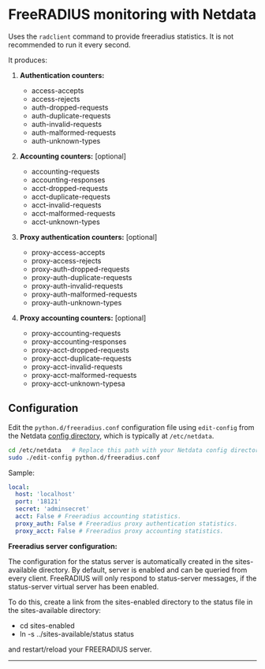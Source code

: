 # FreeRADIUS monitoring with Netdata

Uses the `radclient` command to provide freeradius statistics. It is not recommended to run it every second.

It produces:

1. **Authentication counters:**

    - access-accepts
    - access-rejects
    - auth-dropped-requests
    - auth-duplicate-requests
    - auth-invalid-requests
    - auth-malformed-requests
    - auth-unknown-types

2. **Accounting counters:** [optional]

    - accounting-requests
    - accounting-responses
    - acct-dropped-requests
    - acct-duplicate-requests
    - acct-invalid-requests
    - acct-malformed-requests
    - acct-unknown-types

3. **Proxy authentication counters:** [optional]

    - proxy-access-accepts
    - proxy-access-rejects
    - proxy-auth-dropped-requests
    - proxy-auth-duplicate-requests
    - proxy-auth-invalid-requests
    - proxy-auth-malformed-requests
    - proxy-auth-unknown-types

4. **Proxy accounting counters:** [optional]

    - proxy-accounting-requests
    - proxy-accounting-responses
    - proxy-acct-dropped-requests
    - proxy-acct-duplicate-requests
    - proxy-acct-invalid-requests
    - proxy-acct-malformed-requests
    - proxy-acct-unknown-typesa

## Configuration

Edit the `python.d/freeradius.conf` configuration file using `edit-config` from the Netdata [config
directory](https://learn.netdata.cloud/docs/configure/nodes), which is typically at `/etc/netdata`.

```bash
cd /etc/netdata   # Replace this path with your Netdata config directory, if different
sudo ./edit-config python.d/freeradius.conf
```

Sample:

```yaml
local:
  host: 'localhost'
  port: '18121'
  secret: 'adminsecret'
  acct: False # Freeradius accounting statistics.
  proxy_auth: False # Freeradius proxy authentication statistics.
  proxy_acct: False # Freeradius proxy accounting statistics.
```

**Freeradius server configuration:**

The configuration for the status server is automatically created in the sites-available directory.
By default, server is enabled and can be queried from every client.
FreeRADIUS will only respond to status-server messages, if the status-server virtual server has been enabled.

To do this, create a link from the sites-enabled directory to the status file in the sites-available directory:

- cd sites-enabled
- ln -s ../sites-available/status status

and restart/reload your FREERADIUS server.

---



